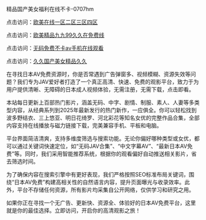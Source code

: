 精品国产美女福利在线不卡-0707hm


点击访问：<a href="https://bsdf-5f5.pages.dev/">欧美在线一区二区三区四区</a>

点击访问：<a href="https://cfad.pages.dev/">欧美精品九九99久久在免费线</a>

点击访问：<a href="https://gfd-5xg.pages.dev/">无码免费不卡av手机在线观看</a>

点击访问：<a href="https://fdhf-454.pages.dev/">久久国产美女精品久久</a>


在寻找日本AV免费资源时，你是否常遇到广告弹窗多、视频模糊、资源失效等问题？我们专为JAV爱好者打造了一个真正高清、快速、免费的观影平台，致力于为用户提供清晰、无障碍的日本成人视频体验，无需注册，无需下载，点击即看。

本站每日更新上百部热门影片，涵盖无码、中字、剧情、制服、素人、人妻等多类型内容，从经典系列到2025年最新发行的热门新作，一应俱全。你可以轻松找到波多野结衣、三上悠亚、明日花绮罗、河北彩花等知名女优的完整作品合集，全部内容支持在线播放与磁力链接下载，完美兼容手机、平板和电脑。

平台界面简洁清爽，支持多维度筛选与搜索功能。无论你偏好哪种类型或女优，都可以通过关键词快速定位，如“无码JAV合集”、“中文字幕AV”、“最新日本AV免费”等。同时，我们采用智能推荐系统，根据你的观看偏好自动推送相关影片，省去筛选时间。

为了确保内容在搜索引擎中有更好表现，我们严格按照SEO标准布局关键词，围绕“日本AV免费”构建高相关性的自然语言内容，提升页面曝光与收录效率。此外，平台不存储任何资源，所有影片均采集自公开网络，仅供学习和研究之用。

如果你正在寻找一个无广告、更新快、资源全、体验好的日本AV免费平台，这里就是你的最佳选择。立即访问，开启你的高清观影之旅！



<span style="display:none;">[Canonical link]( ）</span>

